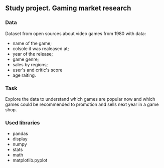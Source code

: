 ## Study project. Gaming market research

### Data
Dataset from open sources about video games from 1980 with data:
- name of the game;
- colsole it was realeased at;
- year of the release;
- game genre;
- sales by regions;
- user's and critic's score
- age raiting.

### Task
Explore the data to understand which games are popular now and which games could be recommended to promotion and sells next year in a game shop.

### Used libraries
- pandas
- display
- numpy
- stats
- math
- matplotlib.pyplot
